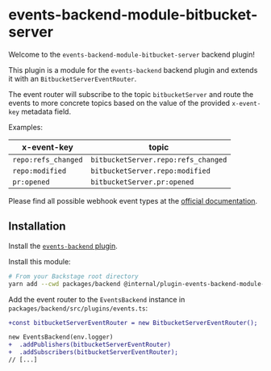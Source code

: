 # events-backend-module-bitbucket-server

Welcome to the `events-backend-module-bitbucket-server` backend plugin!

This plugin is a module for the `events-backend` backend plugin
and extends it with an `BitbucketServerEventRouter`.

The event router will subscribe to the topic `bitbucketServer`
and route the events to more concrete topics based on the value
of the provided `x-event-key` metadata field.

Examples:

| x-event-key         | topic                               |
| ------------------- | ----------------------------------- |
| `repo:refs_changed` | `bitbucketServer.repo:refs_changed` |
| `repo:modified`     | `bitbucketServer.repo:modified`     |
| `pr:opened`         | `bitbucketServer.pr:opened`         |

Please find all possible webhook event types at the
[official documentation](https://confluence.atlassian.com/bitbucketserver/event-payload-938025882.html).

## Installation

Install the [`events-backend` plugin](../events-backend/README.md).

Install this module:

```bash
# From your Backstage root directory
yarn add --cwd packages/backend @internal/plugin-events-backend-module-bitbucket-server
```

Add the event router to the `EventsBackend` instance in `packages/backend/src/plugins/events.ts`:

```diff
+const bitbucketServerEventRouter = new BitbucketServerEventRouter();

new EventsBackend(env.logger)
+  .addPublishers(bitbucketServerEventRouter)
+  .addSubscribers(bitbucketServerEventRouter);
// [...]
```
